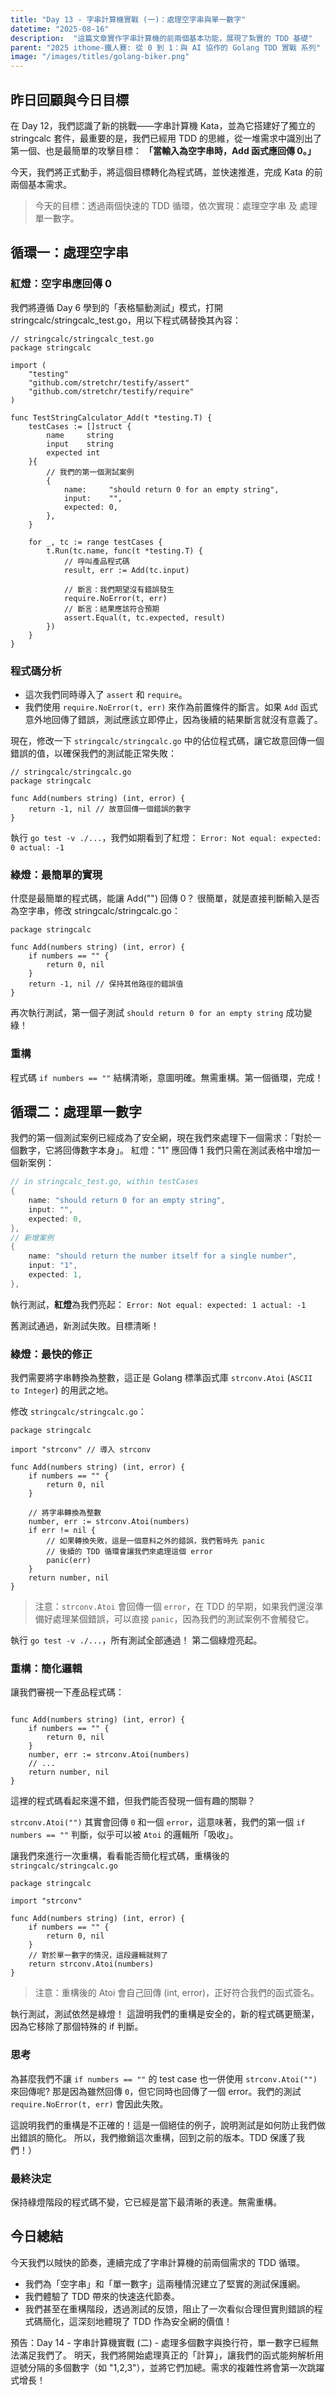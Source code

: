 ```yaml
---
title: "Day 13 - 字串計算機實戰 (一)：處理空字串與單一數字"
datetime: "2025-08-16"
description:  "這篇文章實作字串計算機的前兩個基本功能，展現了紮實的 TDD 基礎"
parent: "2025 ithome-鐵人賽: 從 0 到 1：與 AI 協作的 Golang TDD 實戰 系列"
image: "/images/titles/golang-biker.png"
---
```


## 昨日回顧與今日目標

在 Day 12，我們認識了新的挑戰——字串計算機 Kata，並為它搭建好了獨立的 stringcalc 套件，最重要的是，我們已經用 TDD 的思維，從一堆需求中識別出了第一個、也是最簡單的攻擊目標： **「當輸入為空字串時，Add 函式應回傳 0。」**

今天，我們將正式動手，將這個目標轉化為程式碼，並快速推進，完成 Kata 的前兩個基本需求。

> 今天的目標：透過兩個快速的 TDD 循環，依次實現：處理空字串 及 處理單一數字。

## 循環一：處理空字串

### 紅燈：空字串應回傳 0

我們將遵循 Day 6 學到的「表格驅動測試」模式，打開 stringcalc/stringcalc_test.go，用以下程式碼替換其內容：

```golang
// stringcalc/stringcalc_test.go
package stringcalc

import (
    "testing"
    "github.com/stretchr/testify/assert"
    "github.com/stretchr/testify/require"
)

func TestStringCalculator_Add(t *testing.T) {
    testCases := []struct {
        name     string
        input    string
        expected int
    }{
        // 我們的第一個測試案例
        {
            name:     "should return 0 for an empty string",
            input:    "",
            expected: 0,
        },
    }

    for _, tc := range testCases {
        t.Run(tc.name, func(t *testing.T) {
            // 呼叫產品程式碼
            result, err := Add(tc.input)

            // 斷言：我們期望沒有錯誤發生
            require.NoError(t, err) 
            // 斷言：結果應該符合預期
            assert.Equal(t, tc.expected, result)
        })
    }
}
```

### 程式碼分析

- 這次我們同時導入了 `assert` 和 `require`。
- 我們使用 `require.NoError(t, err)` 來作為前置條件的斷言。如果 `Add` 函式意外地回傳了錯誤，測試應該立即停止，因為後續的結果斷言就沒有意義了。

現在，修改一下 `stringcalc/stringcalc.go` 中的佔位程式碼，讓它故意回傳一個錯誤的值，以確保我們的測試能正常失敗：

```golang
// stringcalc/stringcalc.go
package stringcalc

func Add(numbers string) (int, error) {
    return -1, nil // 故意回傳一個錯誤的數字
}
```

執行 `go test -v ./...`，我們如期看到了紅燈： `Error: Not equal: expected: 0 actual: -1`

### 綠燈：最簡單的實現

什麼是最簡單的程式碼，能讓 Add("") 回傳 0？
很簡單，就是直接判斷輸入是否為空字串，修改 stringcalc/stringcalc.go：

```golang
package stringcalc

func Add(numbers string) (int, error) {
    if numbers == "" { 
        return 0, nil
    }
    return -1, nil // 保持其他路徑的錯誤值
}
```

再次執行測試，第一個子測試 `should return 0 for an empty string` 成功變綠！

### 重構

程式碼 `if numbers == ""` 結構清晰，意圖明確。無需重構。第一個循環，完成！

## 循環二：處理單一數字

我們的第一個測試案例已經成為了安全網，現在我們來處理下一個需求：「對於一個數字，它將回傳數字本身」。
紅燈："1" 應回傳 1
我們只需在測試表格中增加一個新案例：

```go
// in stringcalc_test.go, within testCases
{
    name: "should return 0 for an empty string",
    input: "",
    expected: 0,
},
// 新增案例
{
    name: "should return the number itself for a single number",
    input: "1",
    expected: 1,
},
```

執行測試，**紅燈**為我們亮起： `Error: Not equal: expected: 1 actual: -1`

舊測試通過，新測試失敗。目標清晰！

### 綠燈：最快的修正

我們需要將字串轉換為整數，這正是 Golang 標準函式庫 `strconv.Atoi` (`ASCII to Integer`) 的用武之地。

修改 `stringcalc/stringcalc.go`：

```golang
package stringcalc

import "strconv" // 導入 strconv

func Add(numbers string) (int, error) {
    if numbers == "" {
        return 0, nil
    }

    // 將字串轉換為整數
    number, err := strconv.Atoi(numbers)
    if err != nil {
        // 如果轉換失敗，這是一個意料之外的錯誤，我們暫時先 panic
        // 後續的 TDD 循環會讓我們來處理這個 error
        panic(err) 
    }
    return number, nil
}
```

> 注意：`strconv.Atoi` 會回傳一個 `error`，在 TDD 的早期，如果我們還沒準備好處理某個錯誤，可以直接 `panic`，因為我們的測試案例不會觸發它。

執行 `go test -v ./...`，所有測試全部通過！ 第二個綠燈亮起。

### 重構：簡化邏輯

讓我們審視一下產品程式碼：

```golang

func Add(numbers string) (int, error) {
    if numbers == "" {
        return 0, nil   
    }
    number, err := strconv.Atoi(numbers)
    // ...
    return number, nil
}
```

這裡的程式碼看起來還不錯，但我們能否發現一個有趣的關聯？

`strconv.Atoi("")` 其實會回傳 `0` 和一個 `error`，這意味著，我們的第一個 `if numbers == ""` 判斷，似乎可以被 `Atoi` 的邏輯所「吸收」。

讓我們來進行一次重構，看看能否簡化程式碼，重構後的 `stringcalc/stringcalc.go`

```golang
package stringcalc

import "strconv"

func Add(numbers string) (int, error) {
    if numbers == "" {
        return 0, nil
    }
    // 對於單一數字的情況，這段邏輯就夠了
    return strconv.Atoi(numbers)
}
```

> 注意：重構後的 Atoi 會自己回傳 (int, error)，正好符合我們的函式簽名。

執行測試，測試依然是綠燈！ 這證明我們的重構是安全的，新的程式碼更簡潔，因為它移除了那個特殊的 if 判斷。

### 思考

為甚麼我們不讓 `if numbers == ""` 的 test case 也一併使用 `strconv.Atoi("")` 來回傳呢? 那是因為雖然回傳 `0`，但它同時也回傳了一個 error。我們的測試 `require.NoError(t, err)` 會因此失敗。

這說明我們的重構是不正確的！這是一個絕佳的例子，說明測試是如何防止我們做出錯誤的簡化。
所以，我們撤銷這次重構，回到之前的版本。TDD 保護了我們！）

### 最終決定

保持綠燈階段的程式碼不變，它已經是當下最清晰的表達。無需重構。

## 今日總結

今天我們以賊快的節奏，連續完成了字串計算機的前兩個需求的 TDD 循環。

- 我們為「空字串」和「單一數字」這兩種情況建立了堅實的測試保護網。
- 我們體驗了 TDD 帶來的快速迭代節奏。
- 我們甚至在重構階段，透過測試的反馈，阻止了一次看似合理但實則錯誤的程式碼簡化，這深刻地體現了 TDD 作為安全網的價值！

預告：Day 14 - 字串計算機實戰 (二) - 處理多個數字與換行符，單一數字已經無法滿足我們了。
明天，我們將開始處理真正的「計算」，讓我們的函式能夠解析用逗號分隔的多個數字（如 "1,2,3"），並將它們加總。需求的複雜性將會第一次跳躍式增長！